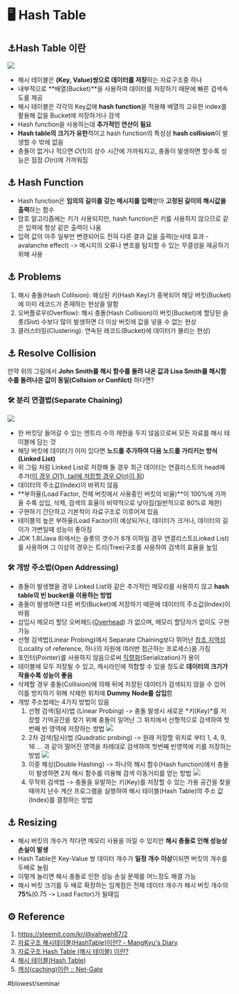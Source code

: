 # 🖥 Hash Table
## ⚓️Hash Table 이란
![](hash_table/Screen%20Shot%202021-02-28%20at%202.40.14%20PM%204.png)

*  해시 테이블은 **(Key, Value)쌍으로 데이터를 저장**하는 자료구조중 하나
* 내부적으로 **배열(Bucket)**을 사용하여 데이터를 저장하기 때문에 빠른 검색속도를 제공
* 해시 테이블은 각각의 Key값에 **hash function**을 적용해 배열의 고유한 index를 활용해 값을 Bucket에 저장하거나 검색
* Hash function을 사용하는데 **추가적인 연산이 필요**
* **Hash table의 크기가 유한**적이고 hash function의 특성상 **hash collision**이 발생할 수 밖에 없음
* 충돌이 없거나 적으면 𝑂(1)의 상수 시간에 가까워지고, 충돌이 발생하면 할수록 성능은 점점 𝑂(n)에 가까워짐


## ⚓️ Hash Function
* Hash function은 **임의의 길이를 갖는 메시지를 입력**받아 **고정된 길이의 해시값을 출력**하는 함수
* 암호 알고리즘에는 키가 사용되지만, hash function은 키를 사용하지 않으므로 같은 입력에 항상 같은 출력이 나옴
* 입력 값의 아주 일부만 변경되어도 전혀 다른 결과 값을 출력(눈사태 효과 - avalanche effect) -> 메시지의 오류나 변조를 탐지할 수 있는 무결성을 제공하기 위해 사용

## ⚓️ Problems
1. 해시 충돌(Hash Collision): 해싱된 키(Hash Key)가 중복되어 해당 버킷(Bucket)에 이미 레코드가 존재하는 현상을 말함
2. 오버플로우(Overflow): 해시 충돌(Hash Collision)이 버킷(Bucket)에 할당된 슬롯(Slot) 수보다 많이 발생하면 더 이상 버킷에 값을 넣을 수 없는 현상
3. 클러스터링(Clustering): 연속된 레코드(Bucket)에 데이터가 몰리는 현상)

## ⚓️ Resolve Collision
만약 위의 그림에서 **John Smith를 해시 함수를 돌려 나온 값과 Lisa Smith를 해시함수를 돌려나온 값이 동일(Collsion or Confilct)** 하다면?

### 🛠 분리 연결법(Separate Chaining)
![](hash_table/Screen%20Shot%202021-02-28%20at%203.46.42%20PM%204.png)

* 한 버킷당 들어갈 수 있는 엔트리 수의 제한을 두지 않음으로써 모든 자료를 해시 테이블에 담는 것
* 해당 버킷에 데이터기 이미 있다면 **노드를 추가하여 다음 노드를 가리키는 방식(Linked List)**
* 위 그림 처럼 Linked List로 저장해 둘 경우 최근 데이터는 연결리스트의 head에 추가([이 경우  𝑂(1), tail에 저장할 경우  𝑂(𝑛)이 됨](https://ratsgo.github.io/data%20structure&algorithm/2017/09/30/list/))
* 데이터의 주소값(Index)이 바뀌지 않음
* **부하율(Load Factor, 전체 버킷에서 사용중인 버킷의 비율)**이 100%에 가까울 수록 삽입, 삭제, 검색의 효율이 비약적으로 낮아짐(일반적으로 80%로 제한)
* 구현하기 간단하고 기본적이 자료구조로 이루어져 있음
* 테이블의 높은 부하율(Load Factor)이 예상되거나, 데이터가 크거나, 데이터의 길이가 가변일때 성능이 좋아짐
* JDK 1.8(Java 8)에서는 슬롯의 갯수가 8개 이하일 경우 연결리스트(Linked List)를 사용하며 그 이상의 경우는 트리(Tree)구조를 사용하여 검색의 효율을 높임

### 🛠 개방 주소법(Open Addressing)
* 충돌이 발생했을 경우 Linked List와 같은 추가적인 메모리를 사용하지 않고 **hash table의 빈 bucket을 이용하는 방법**
* 충돌이 발생하면 다른 버킷(Bucket)에 저장하기 때문에 데이터의 주소값(Index)이 바뀜
* 삽입시 메모리 할당 오버헤드([Overhead](https://se-sik.tistory.com/21)) 가 없으며, 메모리 할당자가 없이도 구현 가능
* 선형 검색법(Linear Probing)에서 Separate Chaining보다 뛰어난 [참조 지역성](https://anyflow.net/311#:~:text=%EB%8F%99%EC%9D%BC%ED%95%9C%20%EA%B0%92%20%EB%98%90%EB%8A%94%20%ED%95%B4%EB%8B%B9%20%EA%B0%92,%2C%20%EC%88%9C%EC%B0%A8(sequential)%20%EC%A7%80%EC%97%AD%EC%84%B1.)(Locality of reference, 하나의 자원에 여러번 접근하는 프로세스)을 가짐
* 포인터(Pointer)를 사용하지 않음으로써 [직렬화](https://weicomes.tistory.com/63)(Serialization)가 용이
* 테이블에 모두 저장될 수 있고, 캐시라인에 적합할 수 있을 정도로 **데이터의 크기가 작을수록 성능이 좋음**
* 삭제할 경우 충돌(Collision)에 의해 뒤에 저장된 데이터가 검색되지 않을 수 있어 이를 방지하기 위해 삭제한 위치에 **Dummy Node를 삽입**함
* 개방 주소법에는 4가지 방법이 있음
	1. 선형 검색(탐사)법 (Linear Probing) -> 충돌 발생시 새로운 *키(Key)*를 저장할 기억공간을 찾기 위해 충돌이 일어난 그 위치에서 선형적으로 검색하여 첫 번째 빈 영역에 저장하는 방법
![](hash_table/Screen%20Shot%202021-02-28%20at%204.47.39%20PM%204.png)
	2. 2차 검색(탐사)법 (Quadratic probing) -> 원래 저장할 위치로 부터 1, 4, 9, 16 ... 과 같이 떨어진 영역을 차례대로 검색하여 첫번째 빈영역에 키를 저장하는 방법
![](hash_table/Screen%20Shot%202021-02-28%20at%204.49.53%20PM%204.png)
	3. 이중 해싱(Double Hashing) -> 하나의 해시 함수(Hash function)에서 충돌이 발생하면 2차 해시 함수를 이용해 검색 이동거리를 얻는 방법
![](hash_table/Screen%20Shot%202021-02-28%20at%204.52.25%20PM%204.png)
	4. 무작위 검색법 -> 충돌을 유발하는 키(Key)를 저장할 수 있는 가용 공간을 찾을 때까지 난수 계산 프로그램을 실행하여 해시 테이블(Hash Table)의 주소 값(Index)를 결정하는 방법
	
## ⚓️ Resizing
* 해시 버킷의 개수가 적다면 메모리 사용을 아낄 수 있지만 **해시 충돌로 인해 성능상 손실이 발생**
* Hash Table은 Key-Value 쌍 데이터 개수가 **일정 개수 이상**이되면 버킷의 개수를 두배로 늘림
* 이렇게 늘리면 해시 충돌로 인한 성능 손실 문제를 어느정도 해결 가능
* 해시 버킷 크기를 두 배로 확장하는 임계점은 전체 데이터 개수가 해시 버킷 개수의 **75%**(0.75 -> Load Factor)가 될때임

## ⚙️ Reference
1. https://steemit.com/kr/@yahweh87/2
2. [자료구조 해시테이블(HashTable)이란? - MangKyu's Diary](https://mangkyu.tistory.com/102)
3. [자료구조 Hash Table (해시 테이블) 이란?](https://k39335.tistory.com/18)
4. [해시 테이블(Hash Table)](https://dev-kani.tistory.com/1)
5. [캐싱(caching)이란 :: Net-Gate](https://net-gate.tistory.com/11)

#blowest/seminar
